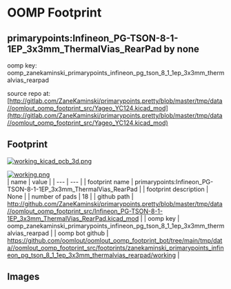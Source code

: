 # OOMP Footprint  
## primarypoints:Infineon_PG-TSON-8-1-1EP_3x3mm_ThermalVias_RearPad  by none  
  
oomp key: oomp_zanekaminski_primarypoints_infineon_pg_tson_8_1_1ep_3x3mm_thermalvias_rearpad  
  
source repo at: [http://gitlab.com/ZaneKaminski/primarypoints.pretty/blob/master/tmp/data//oomlout_oomp_footprint_src/Yageo_YC124.kicad_mod](http://gitlab.com/ZaneKaminski/primarypoints.pretty/blob/master/tmp/data//oomlout_oomp_footprint_src/Yageo_YC124.kicad_mod)  
## Footprint  
  
[![working_kicad_pcb_3d.png](working_kicad_pcb_3d_600.png)](working_kicad_pcb_3d.png)  
  
[![working.png](working_600.png)](working.png)  
| name | value | 
| --- | --- | 
| footprint name | primarypoints:Infineon_PG-TSON-8-1-1EP_3x3mm_ThermalVias_RearPad | 
| footprint description | None | 
| number of pads | 18 | 
| github path | http://github.com/ZaneKaminski/primarypoints.pretty/blob/master/tmp/data//oomlout_oomp_footprint_src/Infineon_PG-TSON-8-1-1EP_3x3mm_ThermalVias_RearPad.kicad_mod | 
| oomp key | oomp_zanekaminski_primarypoints_infineon_pg_tson_8_1_1ep_3x3mm_thermalvias_rearpad | 
| oomp bot github | https://github.com/oomlout/oomlout_oomp_footprint_bot/tree/main/tmp/data//oomlout_oomp_footprint_src/footprints/zanekaminski_primarypoints_infineon_pg_tson_8_1_1ep_3x3mm_thermalvias_rearpad/working | 
## Images  
